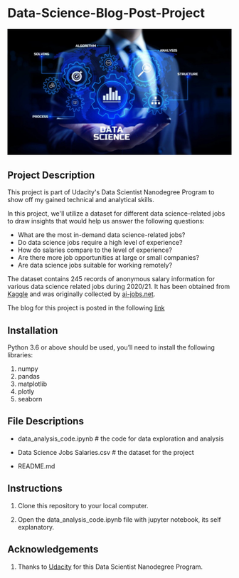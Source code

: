 # Data-Science-Blog-Post-Project

![Screenshot 1](https://github.com/mbahaay/Data-Science-Blog-Post-Project/blob/main/Datascience.jpeg)

## Project Description
This project is part of Udacity's Data Scientist Nanodegree Program to show off my gained technical and analytical skills.

In this project, we'll utilize a dataset for different data science-related jobs to draw insights that would help us answer the following questions:

- What are the most in-demand data science-related jobs?
- Do data science jobs require a high level of experience?
- How do salaries compare to the level of experience?
- Are there more job opportunities at large or small companies?
- Are data science jobs suitable for working remotely?

The dataset contains 245 records of anonymous salary information for various data science related jobs during 2020/21. It has been obtained from [Kaggle](https://www.kaggle.com/datasets/saurabhshahane/data-science-jobs-salaries) and was originally collected by [ai-jobs.net](https://salaries.ai-jobs.net/).

The blog for this project is posted in the following [link](https://mbahaay.github.io/course-name/2023/03/06/Can-I-pursue-a-career-in-Data-Science.html)

## Installation
Python 3.6 or above should be used, you’ll need to install the following libraries:

1.	numpy
2.	pandas
3.	matplotlib
4.	plotly
5.	seaborn

## File Descriptions

- data_analysis_code.ipynb # the code for data exploration and analysis<br>

- Data Science Jobs Salaries.csv # the dataset for the project<br>

- README.md<br>

## Instructions

1. Clone this repository to your local computer.

2. Open the data_analysis_code.ipynb file with jupyter notebook, its self explanatory.

## Acknowledgements

1. Thanks to [Udacity](https://www.udacity.com/) for this Data Scientist Nanodegree Program.
